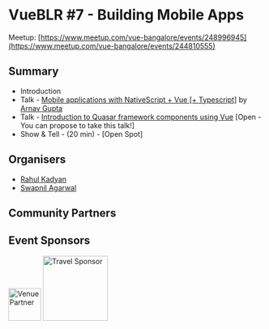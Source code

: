 # VueBLR #7 - Building Mobile Apps

Meetup: [https://www.meetup.com/vue-bangalore/events/248996945](https://www.meetup.com/vue-bangalore/events/244810555)  
<!-- Recoding: [https://www.pscp.tv/w/1jMKgddOEpXGL](https://www.pscp.tv/w/1jMKgddOEpXGL) -->

## Summary

- Introduction
- Talk - [Mobile applications with NativeScript + Vue [+ Typescript]](https://github.com/znck/vue-bangalore/issues/7) by [Arnav Gupta](https://twitter.com/championswimmer)
- Talk - [Introduction to Quasar framework components using Vue](https://github.com/znck/vue-bangalore/issues/12)  [Open - You can propose to take this talk!]
- Show & Tell - (20 min) - [Open Spot]

## Organisers

- [Rahul Kadyan](https://twitter.com/znck)
- [Swapnil Agarwal](https://twitter.com/SwapAgarwal)

## Community Partners

## Event Sponsors

<img src="https://hasgeek.com/static/img/hg-banner.png" width=64 title="Venue Partner" />  <img src="https://codingblocks.com/assets/images/cb/cblogo.png" width=128 title="Travel Sponsor" />
